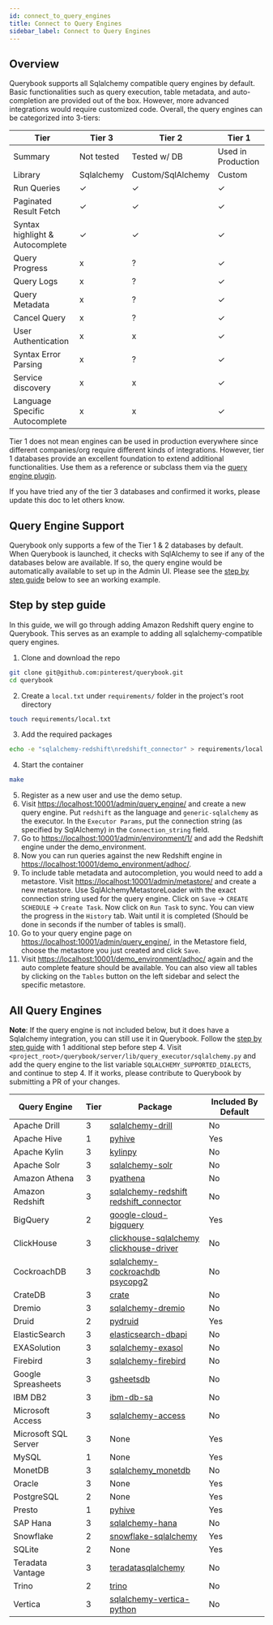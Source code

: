 ```yaml
---
id: connect_to_query_engines
title: Connect to Query Engines
sidebar_label: Connect to Query Engines
---
```


## Overview

Querybook supports all Sqlalchemy compatible query engines by default. Basic functionalities such as query execution, table metadata, and auto-completion are provided out of the box. However, more advanced integrations would require customized code. Overall, the query engines can be categorized into 3-tiers:

| Tier                            | Tier 3     | Tier 2            | Tier 1             |
| ------------------------------- | ---------- | ----------------- | ------------------ |
| Summary                         | Not tested | Tested w/ DB      | Used in Production |
| Library                         | Sqlalchemy | Custom/SqlAlchemy | Custom             |
| Run Queries                     | ✓          | ✓                 | ✓                  |
| Paginated Result Fetch          | ✓          | ✓                 | ✓                  |
| Syntax highlight & Autocomplete | ✓          | ✓                 | ✓                  |
| Query Progress                  | x          | ?                 | ✓                  |
| Query Logs                      | x          | ?                 | ✓                  |
| Query Metadata                  | x          | ?                 | ✓                  |
| Cancel Query                    | x          | ?                 | ✓                  |
| User Authentication             | x          | x                 | ✓                  |
| Syntax Error Parsing            | x          | ?                 | ✓                  |
| Service discovery               | x          | x                 | ✓                  |
| Language Specific Autocomplete  | x          | x                 | ✓                  |

Tier 1 does not mean engines can be used in production everywhere since different companies/org require different kinds of integrations. However, tier 1 databases provide an excellent foundation to extend additional functionalities. Use them as a reference or subclass them via the [query engine plugin](../integrations/add_query_engine.md).

If you have tried any of the tier 3 databases and confirmed it works, please update this doc to let others know.

## Query Engine Support

Querybook only supports a few of the Tier 1 & 2 databases by default. When Querybook is launched, it checks with SqlAlchemy to see if any of the databases below are available. If so, the query engine would be automatically available to set up in the Admin UI. Please see the [step by step guide](#step-by-step-guide) below to see an working example.

## Step by step guide

In this guide, we will go through adding Amazon Redshift query engine to Querybook. This serves as an example to adding all sqlalchemy-compatible query engines.

1. Clone and download the repo

```sh
git clone git@github.com:pinterest/querybook.git
cd querybook
```

2. Create a `local.txt` under `requirements/` folder in the project's root directory

```sh
touch requirements/local.txt
```

3. Add the required packages

```sh
echo -e "sqlalchemy-redshift\nredshift_connector" > requirements/local.txt
```

4. Start the container

```sh
make
```

5. Register as a new user and use the demo setup.
6. Visit [https://localhost:10001/admin/query_engine/](https://localhost:10001/admin/query_engine/) and create a new query engine. Put `redshift` as the language and `generic-sqlalchemy` as the executor. In the `Executor Params`, put the connection string (as specified by SqlAlchemy) in the `Connection_string` field.
7. Go to [https://localhost:10001/admin/environment/1/](https://localhost:10001/admin/environment/1/) and add the Redshift engine under the demo_environment.
8. Now you can run queries against the new Redshift engine in [https://localhost:10001/demo_environment/adhoc/](https://localhost:10001/demo_environment/adhoc/).
9. To include table metadata and autocompletion, you would need to add a metastore. Visit [https://localhost:10001/admin/metastore/](https://localhost:10001/admin/metastore/) and create a new metastore. Use SqlAlchemyMetastoreLoader with the exact connection string used for the query engine. Click on `Save` -> `CREATE SCHEDULE` -> `Create Task`. Now click on `Run Task` to sync. You can view the progress in the `History` tab. Wait until it is completed (Should be done in seconds if the number of tables is small).
10. Go to your query engine page on [https://localhost:10001/admin/query_engine/](https://localhost:10001/admin/query_engine/), in the Metastore field, choose the metastore you just created and click `Save`.
11. Visit [https://localhost:10001/demo_environment/adhoc/](https://localhost:10001/demo_environment/adhoc/) again and the auto complete feature should be available. You can also view all tables by clicking on the `Tables` button on the left sidebar and select the specific metastore.

## All Query Engines

**Note**: If the query engine is not included below, but it does have a Sqlalchemy integration, you can still use it in Querybook. Follow the [step by step guide](#step-by-step-guide) with 1 additional step before step 4. Visit `<project_root>/querybook/server/lib/query_executor/sqlalchemy.py` and add the query engine to the list variable `SQLALCHEMY_SUPPORTED_DIALECTS`, and continue to step 4. If it works, please contribute to Querybook by submitting a PR of your changes.

| Query Engine         | Tier | Package                                                                                                                                       | Included By Default |
| -------------------- | ---- | --------------------------------------------------------------------------------------------------------------------------------------------- | ------------------- |
| Apache Drill         | 3    | [sqlalchemy-drill](https://pypi.org/project/sqlalchemy-drill/)                                                                                | No                  |
| Apache Hive          | 1    | [pyhive](https://pypi.org/project/PyHive/)                                                                                                    | Yes                 |
| Apache Kylin         | 3    | [kylinpy](https://pypi.org/project/kylinpy/)                                                                                                  | No                  |
| Apache Solr          | 3    | [sqlalchemy-solr](https://pypi.org/project/sqlalchemy-solr/)                                                                                  | No                  |
| Amazon Athena        | 3    | [pyathena](https://pypi.org/project/pyathena/)                                                                                                | No                  |
| Amazon Redshift      | 3    | [sqlalchemy-redshift](https://pypi.org/project/sqlalchemy-redshift/)<br/>[redshift_connector](https://pypi.org/project/redshift-connector/)                       | No                  |
| BigQuery             | 2    | [google-cloud-bigquery](https://pypi.org/project/google-cloud-bigquery/)                                                                      | Yes                 |
| ClickHouse           | 3    | [clickhouse-sqlalchemy](https://pypi.org/project/clickhouse-sqlalchemy/)<br/>[clickhouse-driver](https://pypi.org/project/clickhouse-driver/) | No                  |
| CockroachDB          | 3    | [sqlalchemy-cockroachdb](https://pypi.org/project/sqlalchemy-cockroachdb/)<br/>[psycopg2](https://pypi.org/project/psycopg2/)                 | No                  |
| CrateDB              | 3    | [crate](https://pypi.org/project/crate/)                                                                                                      | No                  |
| Dremio               | 3    | [sqlalchemy-dremio](https://pypi.org/project/sqlalchemy-dremio/)                                                                              | No                  |
| Druid                | 2    | [pydruid](https://pypi.org/project/pydruid/)                                                                                                  | Yes                 |
| ElasticSearch        | 3    | [elasticsearch-dbapi](https://pypi.org/project/elasticsearch-dbapi/0.2.1/)                                                                    | No                  |
| EXASolution          | 3    | [sqlalchemy-exasol](https://pypi.org/project/sqlalchemy-exasol/)                                                                              | No                  |
| Firebird             | 3    | [sqlalchemy-firebird](https://pypi.org/project/sqlalchemy-firebird/)                                                                          | No                  |
| Google Spreasheets   | 3    | [gsheetsdb](https://pypi.org/project/gsheetsdb/)                                                                                              | No                  |
| IBM DB2              | 3    | [ibm-db-sa](https://pypi.org/project/ibm-db-sa/)                                                                                              | No                  |
| Microsoft Access     | 3    | [sqlalchemy-access](https://pypi.org/project/sqlalchemy-access/)                                                                              | No                  |
| Microsoft SQL Server | 3    | None                                                                                                                                          | Yes                 |
| MySQL                | 1    | None                                                                                                                                          | Yes                 |
| MonetDB              | 3    | [sqlalchemy_monetdb](https://pypi.org/project/sqlalchemy_monetdb/)                                                                            | No                  |
| Oracle               | 3    | None                                                                                                                                          | Yes                 |
| PostgreSQL           | 2    | None                                                                                                                                          | Yes                 |
| Presto               | 1    | [pyhive](https://pypi.org/project/PyHive/)                                                                                                    | Yes                 |
| SAP Hana             | 3    | [sqlalchemy-hana](https://pypi.org/project/sqlalchemy-hana/0.2.2/)                                                                            | No                  |
| Snowflake            | 2    | [snowflake-sqlalchemy](https://pypi.org/project/snowflake-sqlalchemy/)                                                                        | Yes                 |
| SQLite               | 2    | None                                                                                                                                          | Yes                 |
| Teradata Vantage     | 3    | [teradatasqlalchemy](https://pypi.org/project/teradatasqlalchemy/)                                                                            | No                  |
| Trino                | 2    | [trino](https://github.com/trinodb/trino-python-client)                                                                                | No                  |
| Vertica              | 3    | [sqlalchemy-vertica-python](https://pypi.org/project/sqlalchemy-vertica-python/)                                                              | No                  |
